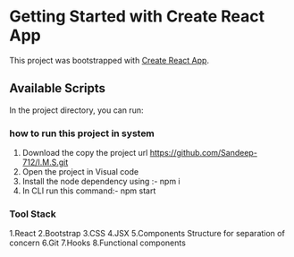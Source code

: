 # Getting Started with Create React App

This project was bootstrapped with [Create React App](https://github.com/facebook/create-react-app).

## Available Scripts

In the project directory, you can run:
### how to run this project in system

1. Download the copy the project url  https://github.com/Sandeep-712/I.M.S.git
2. Open the project in Visual code
3. Install the node dependency using :-  npm i
4. In CLI  run this command:-  npm start


### Tool Stack 
1.React
2.Bootstrap
3.CSS
4.JSX
5.Components Structure for separation of concern
6.Git 
7.Hooks
8.Functional components